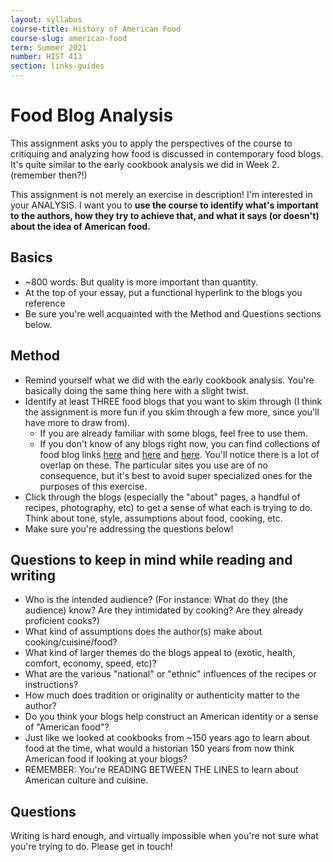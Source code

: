 ```yaml
---
layout: syllabus
course-title: History of American Food
course-slug: american-food
term: Summer 2021
number: HIST 413
section: links-guides
---
```


# Food Blog Analysis
This assignment asks you to apply the perspectives of the course to critiquing and analyzing how food is discussed in contemporary food blogs. It's quite similar to the early cookbook analysis we did in Week 2. (remember then?!)

This assignment is not merely an exercise in description! I'm interested in your ANALYSIS. I want you to **use the course to identify what's important to the authors, how they try to achieve that, and what it says (or doesn't) about the idea of American food.**

## Basics
- ~800 words. But quality is more important than quantity.
- At the top of your essay, put a functional hyperlink to the blogs you reference
- Be sure you're well acquainted with the Method and Questions sections below.

## Method
- Remind yourself what we did with the early cookbook analysis. You're basically doing the same thing here with a slight twist.
- Identify at least THREE food blogs that you want to skim through (I think the assignment is more fun if you skim through a few more, since you'll have more to draw from).
  - If you are already familiar with some blogs, feel free to use them.
  - If you don't know of any blogs right now, you can find collections of food blog links [here](https://americanfoodbloggers.com/) and [here](https://bloggingtips.com/best-food-blogs/) and [here](https://www.chefspencil.com/best-30-food-blogs-in-2020/). You'll notice there is a lot of overlap on these. The particular sites you use are of no consequence, but it's best to avoid super specialized ones for the purposes of this exercise.
- Click through the blogs (especially the "about" pages, a handful of recipes, photography, etc) to get a sense of what each is trying to do. Think about tone, style, assumptions about food, cooking, etc.
- Make sure you're addressing the questions below!


## Questions to keep in mind while reading and writing
- Who is the intended audience? (For instance: What do they (the audience) know? Are they intimidated by cooking? Are they already proficient cooks?)
- What kind of assumptions does the author(s) make about cooking/cuisine/food?
- What kind of larger themes do the blogs appeal to (exotic, health, comfort, economy, speed, etc)?
- What are the various "national" or "ethnic" influences of the recipes or instructions?
- How much does tradition or originality or authenticity matter to the author?  
- Do you think your blogs help construct an American identity or a sense of "American food"?
- Just like we looked at cookbooks from ~150 years ago to learn about food at the time, what would a historian 150 years from now think American food if looking at your blogs?
- REMEMBER: You're READING BETWEEN THE LINES to learn about American culture and cuisine.


## Questions
Writing is hard enough, and virtually impossible when you're not sure what you're trying to do. Please get in touch!
